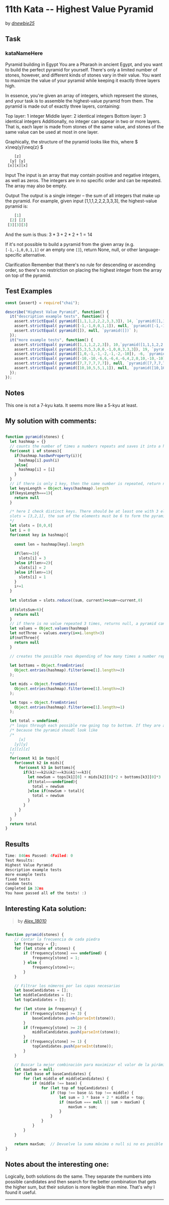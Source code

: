 # 11th Kata -- Highest Value Pyramid





by *[dnewbie25](https://www.codewars.com/users/dnewbie25)*


## Task

### kataNameHere
Pyramid building in Egypt
You are a Pharaoh in ancient Egypt, and you want to build the perfect pyramid for yourself. There's only a limited number of stones, however, and different kinds of stones vary in their value. You want to maximize the value of your pyramid while keeping it exactly three layers high.

In essence, you're given an array of integers, which represent the stones, and your task is to assemble the highest-value pyramid from them. The pyramid is made out of exactly three layers, containing:

Top layer: 1 integer
Middle layer: 2 identical integers
Bottom layer: 3 identical integers
Additionally, no integer can appear in two or more layers. That is, each layer is made from stones of the same value, and stones of the same value can be used at most in one layer.

Graphically, the structure of the pyramid looks like this, where $ x\neq{y}\neq{z} $
```js
    [z]
  [y] [y]
 [x][x][x]

```
Input
The input is an array that may contain positive and negative integers, as well as zeros. The integers are in no specific order and can be repeated. The array may also be empty.

Output
The output is a single integer – the sum of all integers that make up the pyramid. For example, given input [1,1,1,2,2,2,3,3,3], the highest-value pyramid is:
```js
    [1]
  [2] [2]
 [3][3][3]
```
And the sum is thus: $3*3+2*2+1=14$

If it's not possible to build a pyramid from the given array (e.g. `[-1,-1,0,0,1,1]` or an empty one `[]`), return None, null, or other language-specific alternative.

Clarification
Remember that there's no rule for descending or ascending order, so there's no restriction on placing the highest integer from the array on top of the pyramid.

## Test Examples

```js
const {assert} = require("chai");

describe("Highest Value Pyramid", function() {
  it("description example tests", function() {
    assert.strictEqual( pyramid([1,1,1,2,2,2,3,3,3]), 14, `pyramid([1,1,1,2,2,2,3,3,3])` );
    assert.strictEqual( pyramid([-1,-1,0,0,1,1]), null, `pyramid([-1,-1,0,0,1,1])` );
    assert.strictEqual( pyramid([]), null, `pyramid([])` );
  });
  it("more example tests", function() {
    assert.strictEqual( pyramid([1,1,1,2,2,3]), 10,`pyramid([1,1,1,2,2,3])` );
    assert.strictEqual( pyramid([5,3,5,3,0,0,-1,0,0,3,3,3]), 19, `pyramid([5,3,5,3,0,0,-1,0,0,3,3,3])` );
    assert.strictEqual( pyramid([1,0,-1,-1,-2,-1,-2,-10]), -6, `pyramid([1,0,-1,-1,-2,-1,-2,-10])` );
    assert.strictEqual( pyramid([-10,-10,-6,6,-6,4,-6,4,2,0,10,-10,-10]), 0, `pyramid([-10,-10,-6,6,-6,4,-6,4,2,0,10,-10,-10])` );
    assert.strictEqual( pyramid([7,7,7,7,7,7]), null, `pyramid([7,7,7,7,7,7])` );
    assert.strictEqual( pyramid([10,10,5,5,1,1]), null, `pyramid([10,10,5,5,1,1])` );
  });
});

```


## Notes

This one is not a 7-kyu kata. It seems more like a 5-kyu at least. 

## My solution with comments:

```js

function pyramid(stones) {
  let hashmap = {}
  // counts the number of times a numbers repeats and saves it into a hashmap
  for(const i of stones){
    if(hashmap.hasOwnProperty(i)){
      hashmap[i].push(i)
    }else{
      hashmap[i] = [i]
    }
  }
  // if there is only 1 key, then the same number is repeated, return null
  let keysLength = Object.keys(hashmap).length
  if(keysLength===1){
    return null
  }

  /* here I check distinct keys. There should be at least one with 3 elements, one with 2 and one with 1. So the slots will be
  slots = [3,2,1], the sum of the elements must be 6 to form the pyramid
  */
  let slots = [0,0,0]
  let i = 0
  for(const key in hashmap){
    
    const len = hashmap[key].length
    
    if(len>=3){
      slots[i] = 3
    }else if(len>=2){
      slots[i] = 2
    }else if(len>=1){
      slots[i] = 1
    }
    i+=1
  }
  
  let slotsSum = slots.reduce((sum, current)=>sum+=current,0)
  
  if(slotsSum<6){
    return null
  }
  // if there is no value repeated 3 times, returns null, a pyramid cannot be created without a base of 3 numbers
  let values = Object.values(hashmap)
  let notThree = values.every(i=>i.length<3)
  if(notThree){
    return null
  }

  // creates the possible rows depending of how many times a number repeats
  
  let bottoms = Object.fromEntries(
    Object.entries(hashmap).filter(e=>e[1].length>=3)
  );

  let mids = Object.fromEntries(
    Object.entries(hashmap).filter(e=>e[1].length>=2)
  );

  let tops = Object.fromEntries(
    Object.entries(hashmap).filter(e=>e[1].length>=1)
  );

  let total = undefined;
  /* loops through each possible row going top to bottom. If they are all different and the sums of the top +  mid*2 + bottom*3
  /* because the pyramid shoudl look like
  /*
      [x]
    [y][y]
  [z][z][z]
  */
  for(const k1 in tops){   
    for(const k2 in mids){
      for(const k3 in bottoms){
        if(k1!==k2&&k2!==k3&&k1!==k3){
          let newSum = tops[k1][0] + mids[k2][0]*2 + bottoms[k3][0]*3
          if(total===undefined){
            total = newSum
          }else if(newSum > total){
            total = newSum
          }
        }
      }
    }
  }
  return total
}

```


## Results

```js
Time: 846ms Passed: 4Failed: 0
Test Results:
Highest Value Pyramid
description example tests
more example tests
fixed tests
random tests
Completed in 32ms
You have passed all of the tests! :)

```

## Interesting Kata solution:
> by *[Alex_18010](https://www.codewars.com/kata/reviews/66c880eb984b7121720bc605/groups/66ce78025382f96b6629cdca)*

```js

function pyramid(stones) {
    // Contar la frecuencia de cada piedra
    let frequency = {};
    for (let stone of stones) {
        if (frequency[stone] === undefined) {
            frequency[stone] = 1;
        } else {
            frequency[stone]++;
        }
    }

    // Filtrar los números por las capas necesarias
    let baseCandidates = [];
    let middleCandidates = [];
    let topCandidates = [];

    for (let stone in frequency) {
        if (frequency[stone] >= 3) {
            baseCandidates.push(parseInt(stone));
        }
        if (frequency[stone] >= 2) {
            middleCandidates.push(parseInt(stone));
        }
        if (frequency[stone] >= 1) {
            topCandidates.push(parseInt(stone));
        }
    }

    // Buscar la mejor combinación para maximizar el valor de la pirámide
    let maxSum = null;
    for (let base of baseCandidates) {
        for (let middle of middleCandidates) {
            if (middle !== base) {
                for (let top of topCandidates) {
                    if (top !== base && top !== middle) {
                        let sum = 3 * base + 2 * middle + top;
                        if (maxSum === null || sum > maxSum) {
                            maxSum = sum;
                        }
                    }
                }
            }
        }
    }

    return maxSum;  // Devuelve la suma máxima o null si no es posible construir la pirámide
}

```

## Notes about the interesting one:

Logically, both solutions do the same. They separate the numbers into possible candidates and then search for the better combination that gets the higher sum, but their solution is more legible than mine. That's why I found it useful.

---

